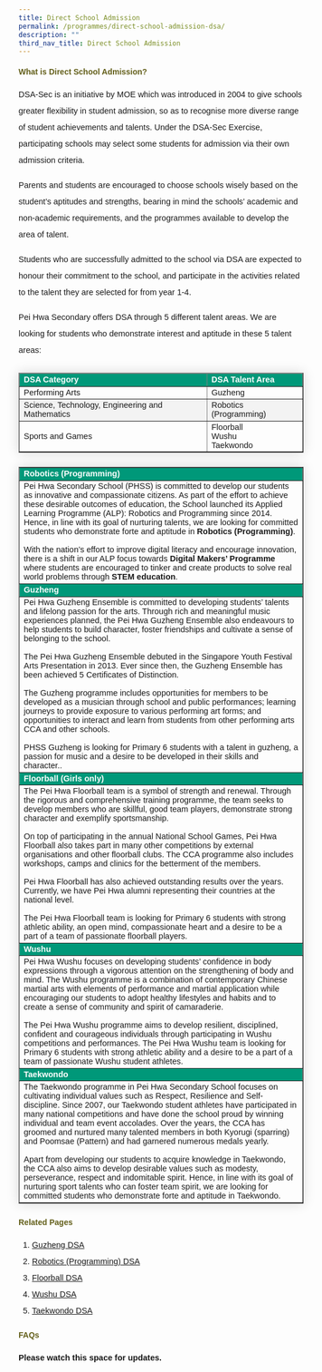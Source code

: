 ```yaml
---
title: Direct School Admission
permalink: /programmes/direct-school-admission-dsa/
description: ""
third_nav_title: Direct School Admission
---
```

<h4 style="color:#635f1a;font-weight:bold;font-family:sans-serif;">What is Direct School Admission?</h4>
<p style="font-size:14.5px; line-height:2;margin-top:15px; font-family:sans-serif">DSA-Sec is an initiative by MOE which was introduced in 2004 to give schools greater flexibility in student admission, so as to recognise more diverse range of student achievements and talents. Under the DSA-Sec Exercise, participating schools may select some students for admission via their own admission criteria. </p>
<p style="font-size:14.5px; line-height:2;margin-top:15px; font-family:sans-serif"> Parents and students are encouraged to choose schools wisely based on the student’s aptitudes and strengths, bearing in mind the schools’ academic and non-academic requirements, and the programmes available to develop the area of talent.</p>

<p style="font-size:14.5px; line-height:2;margin-top:15px; font-family:sans-serif">Students who are successfully admitted to the school via DSA are expected to honour their commitment to the school, and participate in the activities related to the talent they are selected for from year 1-4.</p>

<p style="font-size:14.5px; line-height:2;margin-top:15px; font-family:sans-serif">Pei Hwa Secondary offers DSA through 5 different talent areas. We are looking for students who demonstrate interest and aptitude in these 5 talent areas:</p>

<table style="border-collapse: collapse;margin: 25px 0;font-size:14.5px;font-family: sans-serif;box-shadow: 0 0 20px rgba(0, 0, 0, 0.15);" border="1">
<thead style="background-color: #009879; font-weight: bold; font-size: 14.5px;">
<tr>
				<td style="text-align:left;color:white;font-family:sans-serif;">DSA Category</td>
				<td style="text-align:left;color:white;font-family:sans-serif;">DSA Talent Area</td>
			</tr>
</thead>
	
<tbody>
<tr>
				<td style="font-family:sans-serif;">Performing Arts</td>
				<td style="font-family:sans-serif;margin-bottom:5px;">Guzheng</td>
</tr>
			
<tr style="background-color: #f3f3f3;">
				<td style="font-family:sans-serif;">Science, Technology, Engineering and Mathematics</td>
				<td style="font-family:sans-serif;margin-bottom:5px;">Robotics (Programming)</td>
</tr>
			
<tr>
				<td style="font-family:sans-serif;">Sports and Games</td>
				<td style="font-family:sans-serif;margin-bottom:5px;">Floorball <br>
Wushu  <br>
Taekwondo</td>
</tr>
						
</tbody>
</table>

<table border="1" style="border-collapse: collapse;margin: 25px 0;font-size:14.5px;font-family: sans-serif;box-shadow: 0 0 20px rgba(0, 0, 0, 0.15);">
<tbody>

<tr style="background-color: #009879;">
				<td style="font-size:14.5px;margin-bottom:5px; color:white;font-weight:bold;font-family:sans-serif;">Robotics (Programming)</td>
</tr>
			
<tr>
				<td style="font-size:14.5px;margin-bottom:5px;font-family:sans-serif;">Pei Hwa Secondary School (PHSS) is committed to develop our students as innovative and compassionate citizens. As part of the effort to achieve these desirable outcomes of education, the School launched its Applied Learning Programme (ALP): Robotics and Programming since 2014. Hence, in line with its goal of nurturing talents, we are looking for committed students who demonstrate forte and aptitude in <strong>Robotics (Programming)</strong>.
<br><br>With the nation’s effort to improve digital literacy and encourage innovation, there is a shift in our ALP focus towards <strong>Digital Makers’ Programme</strong> where students are encouraged to tinker and create products to solve real world problems through <strong>STEM education</strong>.</td>
</tr>
			
<tr style="background-color: #009879;">
				<td style="font-size:14.5px;margin-bottom:5px; color:white;font-weight:bold;font-family:sans-serif;">Guzheng</td>
				
</tr>
		     
<tr>
				<td style="font-size:14.5px;margin-bottom:5px;font-family:sans-serif;">Pei Hwa Guzheng Ensemble is committed to developing students’ talents and lifelong passion for the arts. Through rich and meaningful music experiences planned, the Pei Hwa Guzheng Ensemble also endeavours to help students to build character, foster friendships and cultivate a sense of belonging to the school. <br><br>
The Pei Hwa Guzheng Ensemble debuted in the Singapore Youth Festival Arts Presentation in 2013. Ever since then, the Guzheng Ensemble has been achieved 5 Certificates of Distinction.<br><br>
The Guzheng programme includes opportunities for members to be developed as a musician through school and public performances; learning journeys to provide exposure to various performing art forms; and opportunities to interact and learn from students from other performing arts CCA and other schools.<br><br>
PHSS Guzheng is looking for Primary 6 students with a talent in guzheng, a passion for music and a desire to be developed in their skills and character..</td>
</tr>
	
<tr style="background-color: #009879;">
				<td style="font-size:14.5px;margin-bottom:5px; color:white;font-weight:bold;font-family:sans-serif;">Floorball (Girls only)</td>
</tr>
			
<tr>
				<td style="font-size:14.5px;margin-bottom:5px;font-family:sans-serif;">The Pei Hwa Floorball team is a symbol of strength and renewal. Through the rigorous and comprehensive training programme, the team seeks to develop members who are skillful, good team players, demonstrate strong character and exemplify sportsmanship.&nbsp;<br><br> On top of participating in the annual National School Games, Pei Hwa Floorball also takes part in many other competitions by external organisations and other floorball clubs. The CCA programme also includes workshops, camps and clinics for the betterment of the members.<br><br>Pei Hwa Floorball has also achieved outstanding results over the years. Currently, we have Pei Hwa alumni representing their countries at the national level.<br><br>The Pei Hwa Floorball team is looking for Primary 6 students with strong athletic ability, an open mind, compassionate heart and a desire to be a part of a team of passionate floorball players.</td>
</tr>
			
<tr style="background-color: #009879;">
				<td style="font-size:14.5px;margin-bottom:5px; color:white;font-weight:bold;font-family:sans-serif;">Wushu</td>
				
</tr>
		     
<tr>
				<td style="font-size:14.5px;margin-bottom:5px;font-family:sans-serif;">Pei Hwa Wushu focuses on developing students’ confidence in body expressions through a vigorous attention on the strengthening of body and mind. The Wushu programme is a combination of contemporary Chinese martial arts with elements of performance and martial application while encouraging our students to adopt healthy lifestyles and habits and to create a sense of community and spirit of camaraderie.<br><br>
The Pei Hwa Wushu programme aims to develop resilient, disciplined, confident and courageous individuals through participating in Wushu competitions and performances. The Pei Hwa Wushu team is looking for Primary 6 students with strong athletic ability and a desire to be a part of a team of passionate Wushu student athletes.</td>
</tr>
	
<tr style="background-color: #009879;">
				<td style="font-size:14.5px;margin-bottom:5px; color:white;font-weight:bold;font-family:sans-serif;">Taekwondo</td>
</tr>
			
<tr>
				<td style="font-size:14.5px;margin-bottom:5px;font-family:sans-serif;">The Taekwondo programme in Pei Hwa Secondary School focuses on cultivating individual values such as Respect, Resilience and Self-discipline. Since 2007, our Taekwondo student athletes have participated in many national competitions and have done the school proud by winning individual and team event accolades. Over the years, the CCA has groomed and nurtured many talented members in both Kyorugi (sparring) and Poomsae (Pattern) and had garnered numerous medals yearly.<br><br>
Apart from developing our students to acquire knowledge in Taekwondo, the CCA also aims to develop desirable values such as modesty, perseverance, respect and indomitable spirit. Hence, in line with its goal of nurturing sport talents who can foster team spirit, we are looking for committed students who demonstrate forte and aptitude in Taekwondo.</td>
</tr>
</tbody></table>

<h4 style="color:#635f1a;font-weight:bold;font-family:sans-serif;">Related Pages</h4>
<ol style="margin-top:5px;"> 
	<li style="font-size:14.5px; line-height:2;font-family:sans-serif;"><a style="font-family:sans-serif;" rel="noopener noreferrer" target="_blank" href="">Guzheng DSA</a></li> 
<li style="font-size:14.5px; line-height:2;font-family:sans-serif;"><a style="font-family:sans-serif;" rel="noopener noreferrer" target="_blank" href="">Robotics (Programming) DSA</a></li> 
<li style="font-size:14.5px; line-height:2;font-family:sans-serif;"><a style="font-family:sans-serif;" rel="noopener noreferrer" target="_blank" href="">Floorball DSA</a></li> 
<li style="font-size:14.5px; line-height:2;font-family:sans-serif;"><a style="font-family:sans-serif;" rel="noopener noreferrer" target="_blank" href="">Wushu DSA</a></li> 
<li style="font-size:14.5px; line-height:2;font-family:sans-serif;"><a style="font-family:sans-serif;" rel="noopener noreferrer" target="_blank" href="">Taekwondo DSA</a></li> 
	</ol>

<h4 style="color:#635f1a;font-weight:bold;font-family:sans-serif;">FAQs</h4>
<p style="font-size:14.5px; line-height:2;margin-top:15px; font-family:sans-serif">
<strong style="font-family:sans-serif;">Please watch this space for updates.</strong></p>